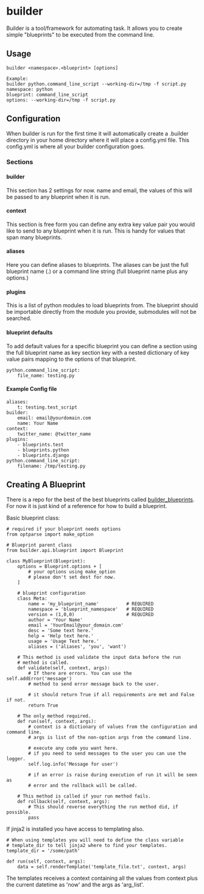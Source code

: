 # builder

Builder is a tool/framework for automating task. It allows you to create simple "blueprints" to be executed from the command line.

## Usage
	
	builder <namespace>.<blueprint> [options]
	
	Example:
	builder python.command_line_script --working-dir=/tmp -f script.py
	namespace: python
	blueprint: command_line_script 
	options: --working-dir=/tmp -f script.py

## Configuration

When builder is run for the first time it will automatically create a .builder directory in your home directory where it will place a config.yml file. This config.yml is where all your builder configuration goes.

### Sections

#### builder
This section has 2 settings for now. name and email, the values of this will be passed to any blueprint when it is run.

#### context
This section is free form you can define any extra key value pair you would like to send to any blueprint when it is run. This is handy for values that span many blueprints.

#### aliases
Here you can define aliases to blueprints. The aliases can be just the full blueprint name (<namespace>.<blueprint>) or a command line string (full blueprint name plus any options.)

#### plugins
This is a list of python modules to load blueprints from. The blueprint should be importable directly from the module you provide, submodules will not be searched. 

#### blueprint defaults
To add default values for a specific blueprint you can define a section using the full blueprint name as key section key with a nested dictionary of key value pairs mapping to the options of that blueprint.

	python.command_line_script:
		file_name: testing.py

#### Example Config file
	
	aliases: 
	    t: testing.test_script
	builder: 
	    email: email@yourdomain.com
	    name: Your Name
	context: 
	    twitter_name: @twitter_name
	plugins: 
	    - blueprints.test
	    - blueprints.python
	    - blueprints.django
	python.command_line_script:
	    filename: /tmp/testing.py

## Creating A Blueprint

There is a repo for the best of the best blueprints called [builder_blueprints](http://github.com/brandonvfx/builder_blueprints). For now it is just kind of a reference for how to build a blueprint.

Basic blueprint class:

	# required if your blueprint needs options
	from optparse import make_option

	# Blueprint parent class
	from builder.api.blueprint import Blueprint

	class MyBlueprint(Blueprint):
		options = Blueprint.options + [
        	# your options using make_option
			# please don't set dest for now.
    	]

		# blueprint configuration
		class Meta:
			name = 'my_blueprint_name' 			# REQUIRED
		    namespace = 'blueprint_namespace' 	# REQUIRED
		    version = (1,0,0) 					# REQUIRED
		    author = 'Your Name'
		    email = 'YourEmail@your_domain.com'
		    desc = 'Some text here.'
		    help = 'Help text here.'
		    usage = 'Usage Text here.'
		    aliases = ('aliases', 'you', 'want')
		
		# This method is used validate the input data before the run
		# method is called.
		def validate(self, context, args):
			# If there are errors. You can use the self.addError('message')
			# method to send error message back to the user.
	
			# it should return True if all requirements are met and False if not.
			return True
		
		# The only method required.
		def run(self, context, args):
			# context is a dictionary of values from the configuration and command line.
			# args is list of the non-option args from the command line.
			
			# execute any code you want here.
			# if you need to send messages to the user you can use the logger.
			self.log.info('Message for user')
			
			# if an error is raise during execution of run it will be seen as 
			# error and the rollback will be called.

		# This method is called if your run method fails. 
		def rollback(self, context, args):
			# This should reverse everything the run method did, if possible.
			pass

If jinja2 is installed you have access to templating also.
		
	# When using templates you will need to define the class variable
	# template_dir to tell jinja2 where to find your templates.
	template_dir = '/some/path'

	def run(self, context, args):
		data = self.renderTemplate('template_file.txt', context, args)

The templates receives a context containing all the values from context plus the current datetime as 'now' and the args as 'arg_list'.
	